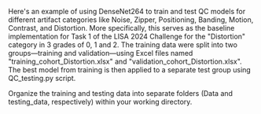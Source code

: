 Here's an example of using DenseNet264 to train and test QC models for different artifact categories like Noise, Zipper, Positioning, Banding, Motion, Contrast, and Distortion. More specifically, this serves as the baseline implementation for Task 1 of the LISA 2024 Challenge for the "Distortion" category in 3 grades of 0, 1 and 2. The training data were split into two groups—training and validation—using Excel files named "training_cohort_Distortion.xlsx" and "validation_cohort_Distortion.xlsx". The best model from training is then applied to a separate test group using QC_testing.py script.

Organize the training and testing data into separate folders (Data and testing_data, respectively) within your working directory.
